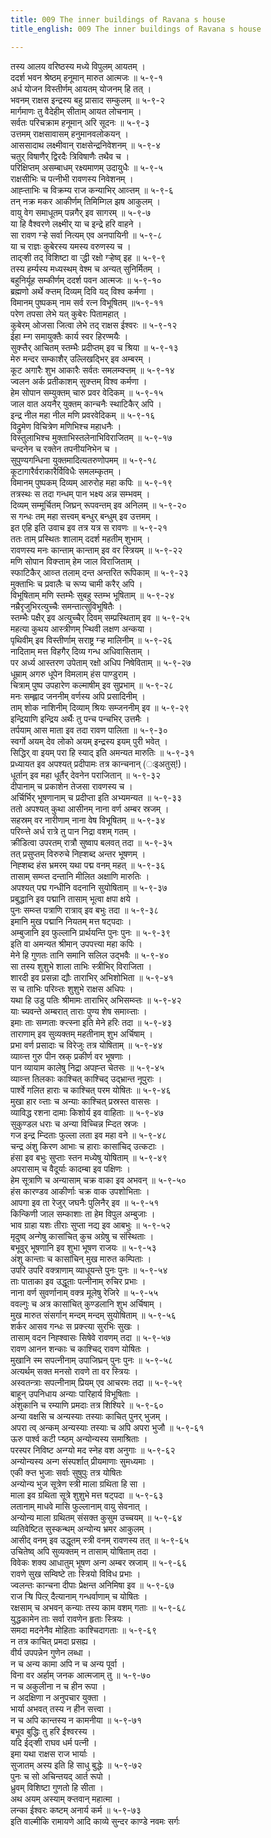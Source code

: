 ```yaml
---
title: 009 The inner buildings of Ravana s house
title_english: 009 The inner buildings of Ravana s house

---
```

तस्य आलय वरिष्ठस्य मध्ये विपुलम् आयतम् ।  
ददर्श भवन श्रेष्ठम् हनूमान् मारुत आत्मजः ॥ ५-९-१  
अर्ध योजन विस्तीर्णम् आयतम् योजनम् हि तत् ।  
भवनम् राक्षस इन्द्रस्य बहु प्रासाद सम्कुलम् ॥ ५-९-२  
मार्गमाणः तु वैदेहीम् सीताम् आयत लोचनाम् ।  
सर्वतः परिचक्राम हनूमान् अरि सूदनः ॥ ५-९-३  
उत्तमम् राक्षसावासम् हनुमानवलोकयन् ।  
आससादाथ लक्ष्मीवान् राक्षसेन्द्रनिवेशनम् ॥ ५-९-४  
चतुर् विषाणैर् द्विरदैः त्रिविषाणैः तथैव च ।  
परिक्षिप्तम् असम्बाधम् रक्ष्यमाणम् उदायुधैः ॥ ५-९-५  
राक्षसीभिः च पत्नीभी रावणस्य निवेशनम् ।  
आह्ऱ्ताभिः च विक्रम्य राज कन्याभिर् आव्ऱ्तम् ॥ ५-९-६  
तन् नक्र मकर आकीर्णम् तिमिम्गिल झष आकुलम् ।  
वायु वेग समाधूतम् पन्नगैर् इव सागरम् ॥ ५-९-७  
या हि वैश्वरणे लक्ष्मीर् या च इन्द्रे हरि वाहने ।  
सा रावण ग्ऱ्हे सर्वा नित्यम् एव अनपायिनी ॥ ५-९-८  
या च राज्ञः कुबेरस्य यमस्य वरुणस्य च ।  
ताद्ऱ्शी तद् विशिष्टा वा ऱ्द्धी रक्षो ग्ऱ्हेष्व् इह ॥ ५-९-९  
तस्य हर्म्यस्य मध्यस्थम् वेश्म च अन्यत् सुनिर्मितम् ।  
बहुनिर्यूह सम्कीर्णम् ददर्श पवन आत्मजः ॥ ५-९-१०  
ब्रह्मणो अर्थे क्ऱ्तम् दिव्यम् दिवि यद् विश्व कर्मणा ।  
विमानम् पुष्पकम् नाम सर्व रत्न विभूषितम् ॥५-९-११  
परेण तपसा लेभे यत् कुबेरः पितामहात् ।  
कुबेरम् ओजसा जित्वा लेभे तद् राक्षस ईश्वरः ॥ ५-९-१२  
ईहा म्ऱ्ग समायुक्तैः कार्य स्वर हिरण्मयैः ।  
सुक्ऱ्तैर् आचितम् स्तम्भैः प्रदीप्तम् इव च श्रिया ॥ ५-९-१३  
मेरु मन्दर सम्काशैर् उल्लिखद्भिर् इव अम्बरम् ।  
कूट अगारैः शुभ आकारैः सर्वतः समलम्क्ऱ्तम् ॥ ५-९-१४  
ज्वलन अर्क प्रतीकाशम् सुक्ऱ्तम् विश्व कर्मणा ।  
हेम सोपान सम्युक्तम् चारु प्रवर वेदिकम् ॥ ५-९-१५  
जाल वात अयनैर् युक्तम् कान्चनैः स्थाटिकैर् अपि ।  
इन्द्र नील महा नील मणि प्रवरवेदिकम् ॥ ५-९-१६  
विद्रुमेण विचित्रेण मणिभिश्च महाधनैः ।  
विस्तुलाभिश्च मुक्ताभिस्तलेनाभिविराजितम् ॥ ५-९-१७  
चन्दनेन च रक्तेन तपनीयनिभेन च ।  
सुपुण्यगन्धिना युक्तमादित्यतरुणोपमम् ॥ ५-९-१८  
कूटागारैर्वराकारैर्विविधैः समलम्कृतम् ।  
विमानम् पुष्पकम् दिव्यम् आरुरोह महा कपिः ॥ ५-९-१९  
तत्रस्थः स तदा गन्धम् पान भक्ष्य अन्न सम्भवम् ।  
दिव्यम् सम्मूर्चितम् जिघ्रन् रूपवन्तम् इव अनिलम् ॥ ५-९-२०  
स गन्धः तम् महा सत्त्वम् बन्धुर् बन्धुम् इव उत्तमम् ।  
इत एहि इति उवाच इव तत्र यत्र स रावणः ॥ ५-९-२१  
ततः ताम् प्रस्थितः शालाम् ददर्श महतीम् शुभाम् ।  
रावणस्य मनः कान्ताम् कान्ताम् इव वर स्त्रियम् ॥ ५-९-२२  
मणि सोपान विक्ऱ्ताम् हेम जाल विराजिताम् ।  
स्फाटिकैर् आव्ऱ्त तलाम् दन्त अन्तरित रूपिकाम् ॥ ५-९-२३  
मुक्ताभिः च प्रवालैः च रूप्य चामी करैर् अपि ।  
विभूषिताम् मणि स्तम्भैः सुबहु स्तम्भ भूषिताम् ॥ ५-९-२४  
नम्रैरृजुभिरत्युच्चैः समन्तात्सुविभूषितैः ।  
स्तम्भैः पक्षैर् इव अत्युच्चैर् दिवम् सम्प्रस्थिताम् इव ॥ ५-९-२५  
महत्या कुथय आस्त्रीणम् प्ऱ्थिवी लक्षण अन्कया ।  
पृथिवीम् इव विस्तीर्णाम् सराष्ट्र ग्ऱ्ह मालिनीम् ॥ ५-९-२६  
नादिताम् मत्त विहगैर् दिव्य गन्ध अधिवासिताम् ।  
पर अर्ध्य आस्तरण उपेताम् रक्षो अधिप निषेविताम् ॥ ५-९-२७  
धूम्राम् अगरु धूपेन विमलाम् हंस पाण्डुराम् ।  
चित्राम् पुष्प उपहारेण कल्माषीम् इव सुप्रभाम् ॥ ५-९-२८  
मनः सम्ह्लाद जननीम् वर्णस्य अपि प्रसादिनीम् ।  
ताम् शोक नाशिनीम् दिव्याम् श्रियः सम्जननीम् इव ॥ ५-९-२९  
इन्द्रियाणि इन्द्रिय अर्थैः तु पन्च पन्चभिर् उत्तमैः ।  
तर्पयाम् आस माता इव तदा रावण पालिता ॥ ५-९-३०  
स्वर्गो अयम् देव लोको अयम् इन्द्रस्य इयम् पुरी भवेत् ।  
सिद्धिर् वा इयम् परा हि स्याद् इति अमन्यत मारुतिः ॥ ५-९-३१  
प्रध्यायत इव अपश्यत् प्रदीपामः तत्र कान्चनान् (ःइअतुस्!)।  
धूर्तान् इव महा धूर्तैर् देवनेन पराजितान् ॥ ५-९-३२  
दीपानाम् च प्रकाशेन तेजसा रावणस्य च ।  
अर्चिर्भिर् भूषणानाम् च प्रदीप्ता इति अभ्यमन्यत ॥ ५-९-३३  
ततो अपश्यत् कुथा आसीनम् नाना वर्ण अम्बर स्रजम् ।  
सहस्रम् वर नारीणाम् नाना वेष विभूषितम् ॥ ५-९-३४  
परिव्ऱ्त्ते अर्ध रात्रे तु पान निद्रा वशम् गतम् ।  
क्रीडित्वा उपरतम् रात्रौ सुष्वाप बलवत् तदा ॥ ५-९-३५  
तत् प्रसुप्तम् विरुरुचे निह्शब्द अन्तर भूषणम् ।  
निह्शब्द हंस भ्रमरम् यथा पद्म वनम् महत् ॥ ५-९-३६  
तासाम् सम्व्ऱ्त दन्तानि मीलित अक्षाणि मारुतिः ।  
अपश्यत् पद्म गन्धीनि वदनानि सुयोषिताम् ॥ ५-९-३७  
प्रबुद्धानि इव पद्मानि तासाम् भूत्वा क्षपा क्षये ।  
पुनः सम्व्ऱ्त पत्राणि रात्राव् इव बभुः तदा ॥ ५-९-३८  
इमानि मुख पद्मानि नियतम् मत्त षट्पदाः ।  
अम्बुजानि इव फुल्लानि प्रार्थयन्ति पुनः पुनः ॥ ५-९-३९  
इति वा अमन्यत श्रीमान् उपपत्त्या महा कपिः ।  
मेने हि गुणतः तानि समानि सलिल उद्भवैः ॥ ५-९-४०  
सा तस्य शुशुभे शाला ताभिः स्त्रीभिर् विराजिता ।  
शारदी इव प्रसन्ना द्यौः ताराभिर् अभिशोभिता ॥ ५-९-४१  
स च ताभिः परिव्ऱ्तः शुशुभे राक्षस अधिपः ।  
यथा हि उडु पतिः श्रीमामः ताराभिर् अभिसम्व्ऱ्तः ॥ ५-९-४२  
याः च्यवन्ते अम्बरात् ताराः पुण्य शेष समाव्ऱ्ताः ।  
इमाः ताः सम्गताः क्ऱ्त्स्ना इति मेने हरिः तदा ॥ ५-९-४३  
ताराणाम् इव सुव्यक्तम् महतीनाम् शुभ अर्चिषाम् ।  
प्रभा वर्ण प्रसादाः च विरेजुः तत्र योषिताम् ॥ ५-९-४४  
व्याव्ऱ्त्त गुरु पीन स्रक् प्रकीर्ण वर भूषणाः ।  
पान व्यायाम कालेषु निद्रा अपह्ऱ्त चेतसः ॥ ५-९-४५  
व्याव्ऱ्त्त तिलकाः काश्चित् काश्चिद् उद्भ्रान्त नूपुराः ।  
पार्श्वे गलित हाराः च काश्चित् परम योषितः ॥ ५-९-४६  
मुखा हार व्ऱ्ताः च अन्याः काश्चित् प्रस्रस्त वाससः ।  
व्याविद्ध रशना दामाः किशोर्य इव वाहिताः ॥ ५-९-४७  
सुकुण्डल धराः च अन्या विच्चिन्न म्ऱ्दित स्रजः ।  
गज इन्द्र म्ऱ्दिताः फुल्ला लता इव महा वने ॥ ५-९-४८  
चन्द्र अंशु किरण आभाः च हाराः कासांचिद् उत्कटाः ।  
हंसा इव बभुः सुप्ताः स्तन मध्येषु योषिताम् ॥ ५-९-४९  
अपरासाम् च वैदूर्याः कादम्बा इव पक्षिणः ।  
हेम सूत्राणि च अन्यासाम् चक्र वाका इव अभवन् ॥ ५-९-५०  
हंस कारण्डव आकीर्णाः चक्र वाक उपशोभिताः ।  
आपगा इव ता रेजुर् जघनैः पुलिनैर् इव ॥ ५-९-५१  
किन्किणी जाल सम्काशाः ता हेम विपुल अम्बुजाः ।  
भाव ग्राहा यशः तीराः सुप्ता नद्य इव आबभुः ॥ ५-९-५२  
मृदुष्व् अन्गेषु कासांचित् कुच अग्रेषु च संस्थिताः ।  
बभूवुर् भूषणानि इव शुभा भूषण राजयः ॥ ५-९-५३  
अंशु कान्ताः च कासांचिन् मुख मारुत कम्पिताः ।  
उपरि उपरि वक्त्राणाम् व्याधूयन्ते पुनः पुनः ॥ ५-९-५४  
ताः पाताका इव उद्धूताः पत्नीनाम् रुचिर प्रभाः ।  
नाना वर्ण सुवर्णानाम् वक्त्र मूलेषु रेजिरे ॥ ५-९-५५  
ववल्गुः च अत्र कासांचित् कुण्डलानि शुभ अर्चिषाम् ।  
मुख मारुत संसर्गान् मन्दम् मन्दम् सुयोषिताम् ॥ ५-९-५६  
शर्कर आसव गन्धः स प्रक्ऱ्त्या सुरभिः सुखः ।  
तासाम् वदन निह्श्वासः सिषेवे रावणम् तदा ॥ ५-९-५७  
रावण आनन शन्काः च काश्चिद् रावण योषितः ।  
मुखानि स्म सपत्नीनाम् उपाजिघ्रन् पुनः पुनः ॥ ५-९-५८  
अत्यर्थम् सक्त मनसो रावणे ता वर स्त्रियः ।  
अस्वतन्त्राः सपत्नीनाम् प्रियम् एव आचरमः तदा ॥ ५-९-५९  
बाहून् उपनिधाय अन्याः पारिहार्य विभूषिताः ।  
अंशुकानि च रम्याणि प्रमदाः तत्र शिश्यिरे ॥ ५-९-६०  
अन्या वक्षसि च अन्यस्याः तस्याः काचित् पुनर् भुजम् ।  
अपरा त्व् अन्कम् अन्यस्याः तस्याः च अपि अपरा भुजौ ॥ ५-९-६१  
ऊरु पार्श्व कटी प्ऱ्ष्ठम् अन्योन्यस्य समाश्रिताः ।  
परस्पर निविष्ट अन्ग्यो मद स्नेह वश अनुगाः ॥ ५-९-६२  
अन्योन्यस्य अन्ग संस्पर्शात् प्रीयमाणाः सुमध्यमाः ।  
एकी क्ऱ्त भुजाः सर्वाः सुषुपुः तत्र योषितः  
अन्योन्य भुज सूत्रेण स्त्री माला ग्रथिता हि सा ।  
माला इव ग्रथिता सूत्रे शुशुभे मत्त षट्पदा ॥ ५-९-६३  
लतानाम् माधवे मासि फुल्लानाम् वायु सेवनात् ।  
अन्योन्य माला ग्रथितम् संसक्त कुसुम उच्चयम् ॥ ५-९-६४  
व्यतिवेष्टित सुस्कन्थम् अन्योन्य भ्रमर आकुलम् ।  
आसीद् वनम् इव उद्धूतम् स्त्री वनम् रावणस्य तत् ॥ ५-९-६५  
उचितेष्व् अपि सुव्यक्तम् न तासाम् योषिताम् तदा ।  
विवेकः शक्य आधातुम् भूषण अन्ग अम्बर स्रजाम् ॥ ५-९-६६  
रावणे सुख सम्विष्टे ताः स्त्रियो विविध प्रभाः ।  
ज्वलन्तः कान्चना दीपाः प्रेक्षन्त अनिमिषा इव ॥ ५-९-६७  
राज ऱ्षि पित्ऱ् दैत्यानाम् गन्धर्वाणाम् च योषितः ।  
रक्षसाम् च अभवन् कन्याः तस्य काम वशम् गताः ॥ ५-९-६८  
युद्धकामेन ताः सर्वा रावणेन हृताः स्त्रियः ।  
समदा मदनेनैव मोहिताः काश्चिदागताः ॥ ५-९-६९  
न तत्र काचित् प्रमदा प्रसह्य ।  
वीर्य उपपन्नेन गुणेन लब्धा ।  
न च अन्य कामा अपि न च अन्य पूर्वा ।  
विना वर अर्हाम् जनक आत्मजाम् तु ॥ ५-९-७०  
न च अकुलीना न च हीन रूपा ।  
न अदक्षिणा न अनुपचार युक्ता ।  
भार्या अभवत् तस्य न हीन सत्त्वा ।  
न च अपि कान्तस्य न कामनीया ॥ ५-९-७१  
बभूव बुद्धिः तु हरि ईश्वरस्य ।  
यदि ईद्ऱ्शी राघव धर्म पत्नी ।  
इमा यथा राक्षस राज भार्याः ।  
सुजातम् अस्य इति हि साधु बुद्धेः ॥ ५-९-७२  
पुनः च सो अचिन्तयद् आर्त रूपो ।  
ध्रुवम् विशिष्टा गुणतो हि सीता ।  
अथ अयम् अस्याम् क्ऱ्तवान् महात्मा ।  
लन्का ईश्वरः कष्टम् अनार्य कर्म ॥ ५-९-७३  
इति वाल्मीकि रामायणे आदि काव्ये सुन्दर काण्डे नवमः सर्गः